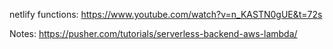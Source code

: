 netlify functions:
    https://www.youtube.com/watch?v=n_KASTN0gUE&t=72s

[//]:<> (lama dev portfolio https://www.youtube.com/watch?v=0aPLk2e2Z3g&t=96s)
[//]:<> (lama dev mongodb backend https://www.youtube.com/watch?v=ldGl6L4Vktk&list=PLj-4DlPRT48nSySC5-TtF4Ve3fceLs9qs)

Notes: 
    https://pusher.com/tutorials/serverless-backend-aws-lambda/